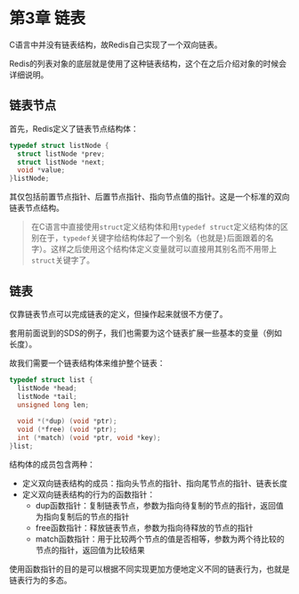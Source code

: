 # 第3章 链表

C语言中并没有链表结构，故Redis自己实现了一个双向链表。

Redis的列表对象的底层就是使用了这种链表结构，这个在之后介绍对象的时候会详细说明。

## 链表节点

首先，Redis定义了链表节点结构体：

```c
typedef struct listNode {
  struct listNode *prev;
  struct listNode *next;
  void *value;
}listNode;
```

其仅包括前置节点指针、后置节点指针、指向节点值的指针。这是一个标准的双向链表节点结构。

> 在C语言中直接使用`struct`定义结构体和用`typedef struct`定义结构体的区别在于，`typedef`关键字给结构体起了一个别名（也就是`}`后面跟着的名字）。这样之后使用这个结构体定义变量就可以直接用其别名而不用带上`struct`关键字了。

## 链表

仅靠链表节点可以完成链表的定义，但操作起来就很不方便了。

套用前面说到的SDS的例子，我们也需要为这个链表扩展一些基本的变量（例如长度）。

故我们需要一个链表结构体来维护整个链表：

```c
typedef struct list {
  listNode *head;
  listNode *tail;
  unsigned long len;
  
  void *(*dup) (void *ptr);
  void (*free) (void *ptr);
  int (*match) (void *ptr, void *key);
}list;
```

结构体的成员包含两种：

+ 定义双向链表结构的成员：指向头节点的指针、指向尾节点的指针、链表长度
+ 定义双向链表结构的行为的函数指针：
  + dup函数指针：复制链表节点，参数为指向待复制的节点的指针，返回值为指向复制后的节点的指针
  + free函数指针：释放链表节点，参数为指向待释放的节点的指针
  + match函数指针：用于比较两个节点的值是否相等，参数为两个待比较的节点的指针，返回值为比较结果

使用函数指针的目的是可以根据不同实现更加方便地定义不同的链表行为，也就是链表行为的多态。